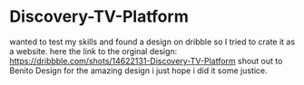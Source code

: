# Discovery-TV-Platform

wanted to test my skills and found a design on dribble so I tried to crate it as a website.
here the link to the orginal design: https://dribbble.com/shots/14622131-Discovery-TV-Platform
shout out to Benito Design for the amazing design i just hope i did it some justice.

